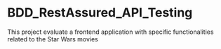 # BDD_RestAssured_API_Testing
 This project evaluate a frontend application with specific functionalities related to the Star Wars movies
